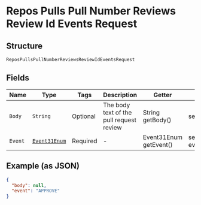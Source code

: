 
# Repos Pulls Pull Number Reviews Review Id Events Request

## Structure

`ReposPullsPullNumberReviewsReviewIdEventsRequest`

## Fields

| Name | Type | Tags | Description | Getter | Setter |
|  --- | --- | --- | --- | --- | --- |
| `Body` | `String` | Optional | The body text of the pull request review | String getBody() | setBody(String body) |
| `Event` | [`Event31Enum`](../../doc/models/event-31-enum.md) | Required | - | Event31Enum getEvent() | setEvent(Event31Enum event) |

## Example (as JSON)

```json
{
  "body": null,
  "event": "APPROVE"
}
```

